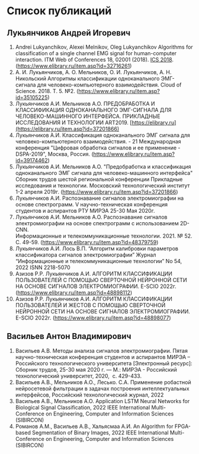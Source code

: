 # Список публикаций

## Лукьянчиков Андрей Игоревич

1. Andrei Lukyanchikov, Alexei Melnikov, Oleg Lukyanchikov Algorithms for classification of a single channel EMG signal for human-computer interaction. ITM Web of Conferences 18, 02001 (2018). [ICS 2018](https://doi.org/10.1051/itmconf/20181802001). (https://www.elibrary.ru/item.asp?id=32716261)
2. А. И. Лукьянчиков, А. О. Мельников, О. И. Лукьянчиков, А. Н. Никольский Алгоритмы классификации одноканального ЭМГ-сигнала для человеко-компьютерного взаимодействия. Cloud of Science. 2018. T. 5. №2. (https://www.elibrary.ru/item.asp?id=35105225)
3. Лукьянчиков А.И. Мельников А.О. ПРЕДОБРАБОТКА И КЛАССИФИКАЦИЯ ОДНОКАНАЛЬНОГО ЭМГ-СИГНАЛА ДЛЯ ЧЕЛОВЕКО-МАШИННОГО ИНТЕРФЕЙСА. ПРИКЛАДНЫЕ ИССЛЕДОВАНИЯ И ТЕХНОЛОГИИ ART2019. [https://elibrary.ru](https://elibrary.ru/item.asp?id=37201866)
4. Лукьянчиков А.И. Классификация одноканального ЭМГ сигнала для человеко-компьютерного взаимодействия. - 21 Международная конференция "Цифровая обработка сигналов и ее применение - DSPA-2019", Москва, Россия. (https://www.elibrary.ru/item.asp?id=39174462)
5. Лукьянчиков А.И. Мельников А.О. "Предобработка и классификация одноканального ЭМГ сигнала для человеко-машинного интерфейса" Сборник трудов шестой региональной конференции Прикладные исследования и технологии. Московский технологический институт 1-2 апреля 2019г. (https://www.elibrary.ru/item.asp?id=37201866)
6. Лукьянчиков А.И. Распознавание сигналов электромиографии на основе спектрограмм. V научно-техническая конференция студентов и аспирантов РТУ МИРЭА 25-30 Мая 2020г.
7. Лукьянчиков А.И. Мельников А.О. Распознавание сигналов электромиографии на основе спектрограмм с использованием 2D-CNN. 	
Информационные и телекоммуникационные технологии. 2021. № 52. С. 49-59. (https://www.elibrary.ru/item.asp?id=48379759)
8. Лукьянчиков А.И. Лось В.П. “Алгоритм калибровки параметров классификатора сигналов электромиографии” Журнал “Информационные и телекоммуникационные технологии” No 54, 2022 ISNN 2218-5070
9. Азизов Р.Р. Лукьянчиков А.И. АЛГОРИТМ КЛАССИФИКАЦИИ ПОЛЬЗОВАТЕЛЕЙ С ПОМОЩЬЮ СВЕРТОЧНОЙ НЕЙРОННОЙ СЕТИ НА ОСНОВЕ СИГНАЛОВ ЭЛЕКТРОМИОГРАФИИ. E-SCIO 2022г. (https://www.elibrary.ru/item.asp?id=48898112)
10. Азизов Р.Р. Лукьянчиков А.И. АЛГОРИТМ КЛАССИФИКАЦИИ ПОЛЬЗОВАТЕЛЕЙ И ЖЕСТОВ С ПОМОЩЬЮ СВЕРТОЧНОЙ НЕЙРОННОЙ СЕТИ НА ОСНОВЕ СИГНАЛОВ ЭЛЕКТРОМИОГРАФИИ. E-SCIO 2022г. (https://www.elibrary.ru/item.asp?id=48898077)


## Васильев Антон Владимирович

1. Васильев А.В. Методы анализа сигналов электромиографии. Пятая научно-техническая конференция студентов и аспирантов МИРЭА – Российского технологического университета [Электронный ресурс]: Сборник трудов, 25-30 мая 2020 г. — М.: МИРЭА - Российский технологический университет, 2020,  с. 429-433.
1. Васильев А.В., Мельников А.О., Лесько. С.А. Применение робастной нейросетевой фильтрации в задачах построения интеллектуальных интерфейсов, Российский технологический журнал, 2022
1.  Васильев А.В., Мельников А.О. Application LSTM Neural Networks for Biological Signal Classification, 2022 IEEE International Multi-Conference on Engineering, Computer and Information Sciences (SIBIRCON)
1. Романов А.М., Васильев А.В., Хальясмаа А.И. An Algorithm for FPGA-based Segmentation of Binary Images, 2022 IEEE International Multi-Conference on Engineering, Computer and Information Sciences (SIBIRCON)
